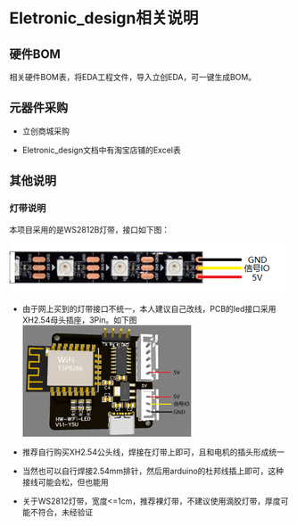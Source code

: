 # Eletronic_design相关说明

## 硬件BOM

相关硬件BOM表，将EDA工程文件，导入立创EDA，可一键生成BOM。

## 元器件采购

- 立创商城采购

- Eletronic_design文档中有淘宝店铺的Excel表

## 其他说明

### 灯带说明

本项目采用的是WS2812B灯带，接口如下图：  

<img src="../01figures/WS2812_1.png" />

- 由于网上买到的灯带接口不统一，本人建议自己改线，PCB的led接口采用XH2.54母头插座，3Pin。如下图<img src="../01figures/WS2812_2.png" height="200" />

- 推荐自行购买XH2.54公头线，焊接在灯带上即可，且和电机的插头形成统一
- 当然也可以自行焊接2.54mm排针，然后用arduino的杜邦线插上即可，这种接线可能会松，但也能用
- 关于WS2812灯带，宽度<=1cm，推荐裸灯带，不建议使用滴胶灯带，厚度可能不符合，未经验证  
